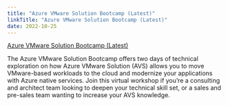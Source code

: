 ```yaml
---
title: "Azure VMware Solution Bootcamp (Latest)"
linkTitle: "Azure VMware Solution Bootcamp (Latest)"
date: 2022-10-25
---
```


[Azure VMware Solution Bootcamp (Latest)](https://aka.ms/partner/event/20221025)

The Azure VMware Solution Bootcamp offers two days of technical exploration on how Azure VMware Solution (AVS) allows you to move VMware-based workloads to the cloud and modernize your applications with Azure native services. Join this virtual workshop if you’re a consulting and architect team looking to deepen your technical skill set, or a sales and pre-sales team wanting to increase your AVS knowledge. 
